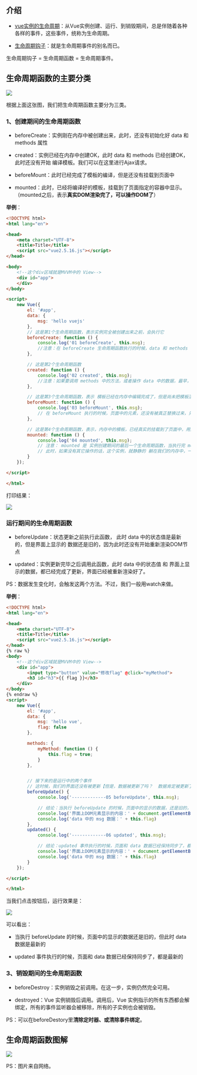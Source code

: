


## 介绍



- [vue实例的生命周期](https://cn.vuejs.org/v2/guide/instance.html#实例生命周期)：从Vue实例创建、运行、到销毁期间，总是伴随着各种各样的事件，这些事件，统称为生命周期。


- [生命周期钩子](https://cn.vuejs.org/v2/api/#选项-生命周期钩子)：就是生命周期事件的别名而已。

生命周期钩子 = 生命周期函数 = 生命周期事件。


## 生命周期函数的主要分类

![](http://img.smyhvae.com/20180422_1650.png)

根据上面这张图，我们把生命周期函数主要分为三类。


### 1、创建期间的生命周期函数

- beforeCreate：实例刚在内存中被创建出来，此时，还没有初始化好 data 和 methods 属性

- created：实例已经在内存中创建OK，此时 data 和 methods 已经创建OK，此时还没有开始 编译模板。我们可以在这里进行Ajax请求。

- beforeMount：此时已经完成了模板的编译，但是还没有挂载到页面中

- mounted：此时，已经将编译好的模板，挂载到了页面指定的容器中显示。（mounted之后，表示**真实DOM渲染完了，可以操作DOM了**）


**举例**：


```html
<!DOCTYPE html>
<html lang="en">

<head>
    <meta charset="UTF-8">
    <title>Title</title>
    <script src="vue2.5.16.js"></script>
</head>

<body>
    <!--这个div区域就是MVVM中的 View-->
    <div id="app">
    </div>
</body>

<script>
    new Vue({
        el: '#app',
        data: {
            msg: 'hello vuejs'
        },
        // 这是第1个生命周期函数，表示实例完全被创建出来之前，会执行它
        beforeCreate: function () {
            console.log('01 beforeCreate', this.msg);
            //注意：在 beforeCreate 生命周期函数执行的时候，data 和 methods 中的 数据都还没有没初始化
        },

        // 这是第2个生命周期函数
        created: function () {
            console.log('02 created', this.msg);
            //注意：如果要调用 methods 中的方法，或者操作 data 中的数据，最早，只能在 created 中操作
        },

        // 这是第3个生命周期函数，表示 模板已经在内存中编辑完成了，但是尚未把模板渲染到页面中
        beforeMount: function () {
            console.log('03 beforeMount', this.msg);
            // 在 beforeMount 执行的时候，页面中的元素，还没有被真正替换过来，只是之前写的一些模板字符串
        },

        // 这是第4个生命周期函数，表示，内存中的模板，已经真实的挂载到了页面中，用户已经可以看到渲染好的页面了
        mounted: function () {
            console.log('04 mounted', this.msg);
            // 注意： mounted 是 实例创建期间的最后一个生命周期函数，当执行完 mounted 就表示，实例已经被完全创建好了
            // 此时，如果没有其它操作的话，这个实例，就静静的 躺在我们的内存中，一动不动
        }
    });

</script>

</html>
```

打印结果：

![](http://img.smyhvae.com/20180610_1500.png)

### 运行期间的生命周期函数

- beforeUpdate：状态更新之前执行此函数， 此时 data 中的状态值是最新的，但是界面上显示的 数据还是旧的，因为此时还没有开始重新渲染DOM节点

- updated：实例更新完毕之后调用此函数，此时 data 中的状态值 和 界面上显示的数据，都已经完成了更新，界面已经被重新渲染好了。

PS：数据发生变化时，会触发这两个方法。不过，我们一般用watch来做。


**举例**：

```html
<!DOCTYPE html>
<html lang="en">

<head>
    <meta charset="UTF-8">
    <title>Title</title>
    <script src="vue2.5.16.js"></script>
</head>
{% raw %}
<body>
    <!--这个div区域就是MVVM中的 View-->
    <div id="app">
        <input type="button" value="修改flag" @click="myMethod">
        <h3 id="h3">{{ flag }}</h3>
    </div>
</body>
{% endraw %}
<script>
    new Vue({
        el: '#app',
        data: {
            msg: 'hello vue',
            flag: false
        },

        methods: {
            myMethod: function () {
                this.flag = true;
            }
        },


        // 接下来的是运行中的两个事件
        // 这时候，我们的界面还没有被更新【但是，数据被更新了吗？  数据肯定被更新了】
        beforeUpdate() {
            console.log('-------------05 beforeUpdate', this.msg);

            // 结论：当执行 beforeUpdate 的时候，页面中的显示的数据，还是旧的，此时 data 数据是最新的，页面尚未和 最新的数据保持同步
            console.log('界面上DOM元素显示的内容：' + document.getElementById('h3').innerText)
            console.log('data 中的 msg 数据：' + this.flag)
        },
        updated() {
            console.log('-------------06 updated', this.msg);

            // 结论：updated 事件执行的时候，页面和 data 数据已经保持同步了，都是最新的
            console.log('界面上DOM元素显示的内容：' + document.getElementById('h3').innerText)
            console.log('data 中的 msg 数据：' + this.flag)
        }
    });

</script>

</html>
```


当我们点击按钮后，运行效果是：

![](http://img.smyhvae.com/20180610_1528.png)

可以看出：

- 当执行 beforeUpdate 的时候，页面中的显示的数据还是旧的，但此时 data 数据是最新的

- updated 事件执行的时候，页面和 data 数据已经保持同步了，都是最新的



### 3、销毁期间的生命周期函数

- beforeDestroy：实例销毁之前调用。在这一步，实例仍然完全可用。

- destroyed：Vue 实例销毁后调用。调用后，Vue 实例指示的所有东西都会解绑定，所有的事件监听器会被移除，所有的子实例也会被销毁。

PS：可以在beforeDestory里**清除定时器、或清除事件绑定**。


## 生命周期函数图解

![](http://img.smyhvae.com/20180610_2130.png)

PS：图片来自网络。





